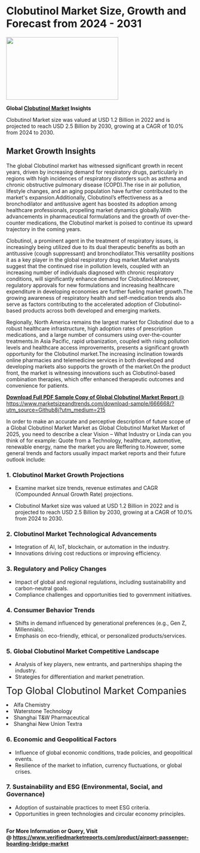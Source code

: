 <H1>Clobutinol Market Size, Growth and Forecast from 2024 - 2031</H1><img class="aligncenter size-medium wp-image-584254" src="https://thirdeyenews.in/wp-content/uploads/2024/09/Global-Market-Research-300x168.jpeg" alt="" width="300" height="168" /><p><strong>Global&nbsp;<a href="https://www.marketsizeandtrends.com/download-sample/666668/?utm_source=Github8j?utm_medium=215">Clobutinol Market</a> Insights</strong></p><p>Clobutinol Market size was valued at USD 1.2 Billion in 2022 and is projected to reach USD 2.5 Billion by 2030, growing at a CAGR of 10.0% from 2024 to 2030.</p><p><h2>Market Growth Insights</h2> <p>The global Clobutinol market has witnessed significant growth in recent years, driven by increasing demand for respiratory drugs, particularly in regions with high incidences of respiratory disorders such as asthma and chronic obstructive pulmonary disease (COPD).The rise in air pollution, lifestyle changes, and an aging population have further contributed to the market's expansion.Additionally, Clobutinol’s effectiveness as a bronchodilator and antitussive agent has boosted its adoption among healthcare professionals, propelling market dynamics globally.With advancements in pharmaceutical formulations and the growth of over-the-counter medications, the Clobutinol market is poised to continue its upward trajectory in the coming years.</p> <p><a href="#"></a></p> <p>Clobutinol, a prominent agent in the treatment of respiratory issues, is increasingly being utilized due to its dual therapeutic benefits as both an antitussive (cough suppressant) and bronchodilator.This versatility positions it as a key player in the global respiratory drug market.Market analysts suggest that the continued rise in pollution levels, coupled with an increasing number of individuals diagnosed with chronic respiratory conditions, will significantly enhance demand for Clobutinol.Moreover, regulatory approvals for new formulations and increasing healthcare expenditure in developing economies are further fueling market growth.The growing awareness of respiratory health and self-medication trends also serve as factors contributing to the accelerated adoption of Clobutinol-based products across both developed and emerging markets.</p> <p>Regionally, North America remains the largest market for Clobutinol due to a robust healthcare infrastructure, high adoption rates of prescription medications, and a large number of consumers using over-the-counter treatments.In Asia Pacific, rapid urbanization, coupled with rising pollution levels and healthcare access improvements, presents a significant growth opportunity for the Clobutinol market.The increasing inclination towards online pharmacies and telemedicine services in both developed and developing markets also supports the growth of the market.On the product front, the market is witnessing innovations such as Clobutinol-based combination therapies, which offer enhanced therapeutic outcomes and convenience for patients.</p> <p><a href="#"></p><p><span class=""><strong>Download Full PDF Sample Copy of Global Clobutinol Market Report</strong> @ <a href="https://www.marketsizeandtrends.com/download-sample/666668/?utm_source=Github8j?utm_medium=215" target="_blank">https://www.marketsizeandtrends.com/download-sample/666668/?utm_source=Github8j?utm_medium=215</a></span></p><p>In order to make an accurate and perceptive description of future scope of a Global&nbsp;Clobutinol Market Market as Global&nbsp;Clobutinol Market Market of 2025, you need to describe a clear Vision &ndash; What Industry or Linda can you think of for example: Quote from a Technology, healthcare, automotive, renewable energy, name the market you are Reffering to.However, some general trends and factors usually impact market reports and their future outlook include:</p><h3>1.&nbsp;<strong>Clobutinol Market Growth Projections</strong></h3><ul><li>Examine market size trends, revenue estimates and CAGR (Compounded Annual Growth Rate) projections.</li><li><p>Clobutinol Market size was valued at USD 1.2 Billion in 2022 and is projected to reach USD 2.5 Billion by 2030, growing at a CAGR of 10.0% from 2024 to 2030.</p></li></ul><h3>2.&nbsp;<strong>Clobutinol Market Technological Advancements</strong></h3><ul><li>Integration of AI, IoT, blockchain, or automation in the industry.</li><li>Innovations driving cost reductions or improving efficiency.</li></ul><h3>3.&nbsp;<strong>Regulatory and Policy Changes</strong></h3><ul><li>Impact of global and regional regulations, including sustainability and carbon-neutral goals.</li><li>Compliance challenges and opportunities tied to government initiatives.</li></ul><h3>4.&nbsp;<strong>Consumer Behavior Trends</strong></h3><ul><li>Shifts in demand influenced by generational preferences (e.g., Gen Z, Millennials).</li><li>Emphasis on eco-friendly, ethical, or personalized products/services.</li></ul><h3>5.&nbsp;<strong>Global Clobutinol Market Competitive Landscape</strong></h3><ul><li>Analysis of key players, new entrants, and partnerships shaping the industry.</li><li>Strategies for differentiation and market penetration.</li></ul><p data-pm-slice="1 1 []"><span style="color: inherit; font-family: inherit; font-size: 25px;">Top Global Clobutinol Market Companies</span></p><div class="" data-test-id=""><p><li>Alfa Chemistry</li><li> Waterstone Technology</li><li> Shanghai T&W Pharmaceutical</li><li> Shanghai New Union Textra</li></p></div><h3>6.&nbsp;<strong>Economic and Geopolitical Factors</strong></h3><ul><li>Influence of global economic conditions, trade policies, and geopolitical events.</li><li>Resilience of the market to inflation, currency fluctuations, or global crises.</li></ul><h3>7.&nbsp;<strong>Sustainability and ESG (Environmental, Social, and Governance)</strong></h3><ul><li>Adoption of sustainable practices to meet ESG criteria.</li><li>Opportunities in green technologies and circular economy principles.</li></ul><h2><strong style="font-size: 14px;">For More Information or Query, Visit @&nbsp;</strong><a style="background-color: #ffffff; font-size: 14px;" href="https://www.marketsizeandtrends.com/report/clobutinol-market/" target="_blank">https://www.verifiedmarketreports.com/product/airport-passenger-boarding-bridge-market</a></h2>